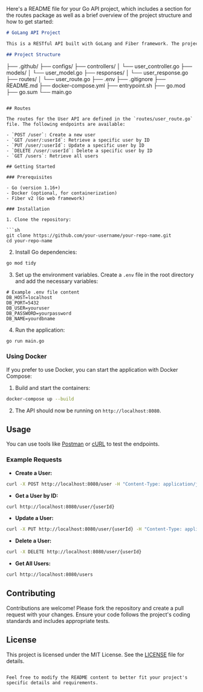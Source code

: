 Here's a README file for your Go API project, which includes a section for the routes package as well as a brief overview of the project structure and how to get started:

```markdown
# GoLang API Project

This is a RESTful API built with GoLang and Fiber framework. The project includes basic CRUD operations for user management.

## Project Structure

```
├── .github/
├── configs/
├── controllers/
│   └── user_controller.go
├── models/
│   └── user_model.go
├── responses/
│   └── user_response.go
├── routes/
│   └── user_route.go
├── .env
├── .gitignore
├── README.md
├── docker-compose.yml
├── entrypoint.sh
├── go.mod
├── go.sum
└── main.go
```

## Routes

The routes for the User API are defined in the `routes/user_route.go` file. The following endpoints are available:

- `POST /user`: Create a new user
- `GET /user/:userId`: Retrieve a specific user by ID
- `PUT /user/:userId`: Update a specific user by ID
- `DELETE /user/:userId`: Delete a specific user by ID
- `GET /users`: Retrieve all users

## Getting Started

### Prerequisites

- Go (version 1.16+)
- Docker (optional, for containerization)
- Fiber v2 (Go web framework)

### Installation

1. Clone the repository:

```sh
git clone https://github.com/your-username/your-repo-name.git
cd your-repo-name
```

2. Install Go dependencies:

```sh
go mod tidy
```

3. Set up the environment variables. Create a `.env` file in the root directory and add the necessary variables:

```env
# Example .env file content
DB_HOST=localhost
DB_PORT=5432
DB_USER=youruser
DB_PASSWORD=yourpassword
DB_NAME=yourdbname
```

4. Run the application:

```sh
go run main.go
```

### Using Docker

If you prefer to use Docker, you can start the application with Docker Compose:

1. Build and start the containers:

```sh
docker-compose up --build
```

2. The API should now be running on `http://localhost:8080`.

## Usage

You can use tools like [Postman](https://www.postman.com/) or [cURL](https://curl.se/) to test the endpoints.

### Example Requests

- **Create a User:**

```sh
curl -X POST http://localhost:8080/user -H "Content-Type: application/json" -d '{"name":"John Doe", "email":"john.doe@example.com"}'
```

- **Get a User by ID:**

```sh
curl http://localhost:8080/user/{userId}
```

- **Update a User:**

```sh
curl -X PUT http://localhost:8080/user/{userId} -H "Content-Type: application/json" -d '{"name":"Jane Doe"}'
```

- **Delete a User:**

```sh
curl -X DELETE http://localhost:8080/user/{userId}
```

- **Get All Users:**

```sh
curl http://localhost:8080/users
```

## Contributing

Contributions are welcome! Please fork the repository and create a pull request with your changes. Ensure your code follows the project's coding standards and includes appropriate tests.

## License

This project is licensed under the MIT License. See the [LICENSE](LICENSE) file for details.
```

Feel free to modify the README content to better fit your project's specific details and requirements.
